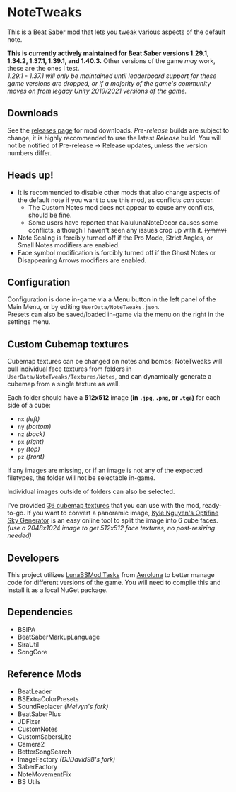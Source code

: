 # NoteTweaks
This is a Beat Saber mod that lets you tweak various aspects of the default note.

**This is currently actively maintained for Beat Saber versions 1.29.1, 1.34.2, 1.37.1, 1.39.1, and 1.40.3.** Other versions of the game *may* work, these are the ones I test.  
*1.29.1 - 1.37.1 will only be maintained until leaderboard support for these game versions are dropped, or if a majority of the game's community moves on from legacy Unity 2019/2021 versions of the game.*

## Downloads
See the [releases page](https://github.com/TheBlackParrot/NoteTweaks/releases) for mod downloads. *Pre-release* builds are subject to change, it is highly recommended to use the latest *Release* build. You will not be notified of Pre-release -> Release updates, unless the version numbers differ.

## Heads up!
- It is recommended to disable other mods that also change aspects of the default note if you want to use this mod, as conflicts *can* occur.
  - The Custom Notes mod does not appear to cause any conflicts, should be fine.
  - Some users have reported that NalulunaNoteDecor causes some conflicts, although I haven't seen any issues crop up with it. ~~(ymmv)~~
- Note Scaling is forcibly turned off if the Pro Mode, Strict Angles, or Small Notes modifiers are enabled.
- Face symbol modification is forcibly turned off if the Ghost Notes or Disappearing Arrows modifiers are enabled.

## Configuration
Configuration is done in-game via a Menu button in the left panel of the Main Menu, or by editing `UserData/NoteTweaks.json`.  
Presets can also be saved/loaded in-game via the menu on the right in the settings menu.

## Custom Cubemap textures
Cubemap textures can be changed on notes and bombs; NoteTweaks will pull individual face textures from folders in `UserData/NoteTweaks/Textures/Notes`, and can dynamically generate a cubemap from a single texture as well.

Each folder should have a **512x512** image **(in `.jpg`, `.png`, or `.tga`)** for each side of a cube:
- `nx` *(left)*
- `ny` *(bottom)*
- `nz` *(back)*
- `px` *(right)*
- `py` *(top)*
- `pz` *(front)*

If any images are missing, or if an image is not any of the expected filetypes, the folder will not be selectable in-game.

Individual images outside of folders can also be selected.

I've provided [36 cubemap textures](https://github.com/TheBlackParrot/NoteTweaks/releases/download/0.5.0/Note.Cubemap.Textures.zip) that you can use with the mod, ready-to-go. If you want to convert a panoramic image, [Kyle Nguyen's Optifine Sky Generator](https://skybox-generator.vercel.app) is an easy online tool to split the image into 6 cube faces. *(use a 2048x1024 image to get 512x512 face textures, no post-resizing needed)*

## Developers
This project utilizes [LunaBSMod.Tasks](https://github.com/Aeroluna/LunaBSMod.Tasks) from [Aeroluna](https://github.com/Aeroluna) to better manage code for different versions of the game. You will need to compile this and install it as a local NuGet package.

## Dependencies
- BSIPA
- BeatSaberMarkupLanguage
- SiraUtil
- SongCore

## Reference Mods
- BeatLeader
- BSExtraColorPresets
- SoundReplacer *(Meivyn's fork)*
- BeatSaberPlus
- JDFixer
- CustomNotes
- CustomSabersLite
- Camera2
- BetterSongSearch
- ImageFactory *(DJDavid98's fork)*
- SaberFactory
- NoteMovementFix
- BS Utils